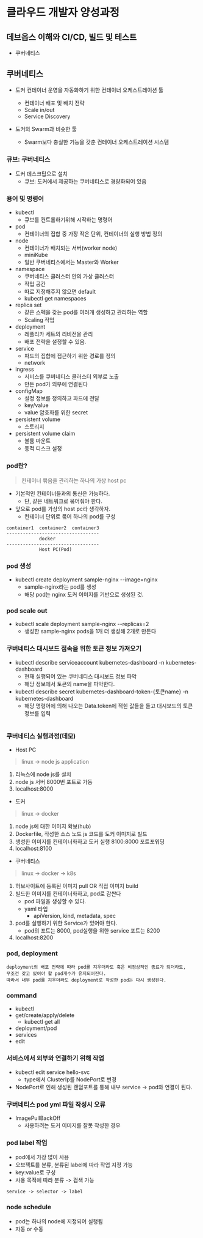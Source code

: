 # 클라우드 개발자 양성과정

## 데브옵스 이해와 CI/CD, 빌드 및 테스트
* 쿠버네티스

## 쿠버네티스
* 도커 컨테이너 운영을 자동화하기 위한 컨테이너 오케스트레이션 툴
    - 컨테이너 배포 및 배치 전략
    - Scale in/out
    - Service Discovery

* 도커의 Swarm과 비슷한 툴
    - Swarm보다 충실한 기능을 갖춘 컨테이너 오케스트레이션 시스템

### 큐브: 쿠버네티스
* 도커 데스크탑으로 설치
    - 큐브: 도커에서 제공하는 쿠버네티스로 경량화되어 있음

### 용어 및 명령어
* kubectl
    - 큐브를 컨트롤하기위해 시작하는 명령어
* pod
    - 컨테이너의 집합 중 가장 작은 단위, 컨테이너의 실행 방법 정의
* node
    - 컨테이너가 배치되는 서버(worker node)
    - miniKube
    - 일반 쿠버네티스에서는 Master와 Worker
* namespace
    - 쿠버네티스 클러스터 안의 가상 클러스터
    - 작업 공간
    - 따로 지정해주지 않으면 default
    - kubectl get namespaces
* replica set
    - 같은 스펙을 갖는 pod를 여러개 생성하고 관리하는 역할
    - Scaling 작업
* deployment
    - 레플리카 세트의 리비전을 관리
    - 배포 전략을 설정할 수 있음.
* service
    - 파드의 집합에 접근하기 위한 경로를 정의
    - network
* ingress
    - 서비스를 쿠버네티스 클러스터 외부로 노출
    - 만든 pod가 외부에 연결된다
* configMap
    - 설정 정보를 정의하고 파드에 전달
    - key/value
    - value 암호화를 위한 secret
* persistent volume
    - 스토리지
* persistent volume claim
    - 볼륨 마운트
    - 동적 디스크 설정


### pod란?
> 컨테이너 묶음을 관리하는 하나의 가상 host pc

* 기본적인 컨테이너들과의 통신은 가능하다.
    - 단, 같은 네트워크로 묶어줘야 한다.
* 앞으로 pod를 가상의 host pc라 생각하자.
    - 컨테이너 단위로 묶어 하나의 pod를 구성
```
container1  container2  container3
----------------------------------
            docker
----------------------------------
            Host PC(Pod)
```

### pod 생성
* kubectl create deployment sample-nginx --image=nginx
    - sample-nginx라는 pod를 생성
    - 해당 pod는 nginx 도커 이미지를 기반으로 생성된 것.

### pod scale out
* kubectl scale deployment sample-nginx --replicas=2
    - 생성한 sample-nginx pods을 1개 더 생성해 2개로 만든다

### 쿠버네티스 대시보드 접속을 위한 토큰 정보 가져오기
* kubectl describe serviceaccount kubernetes-dashboard -n kubernetes-dashboard
    - 현재 실행되어 있는 쿠버네티스 대시보드 정보 파악
    - 해당 정보에서 토큰의 name을 파악한다.
* kubectl describe secret kubernetes-dashboard-token-{토큰name} -n kubernetes-dashboard
    - 해당 명령어에 의해 나오는 Data.token에 적힌 값들을 들고 대시보드의 토큰 정보를 입력
```

```

### 쿠버네티스 실행과정(데모)
* Host PC
> linux -> node js application
1. 리눅스에 node js를 설치
2. node js 서버 8000번 포트로 가동
3. localhost:8000

* 도커
> linux -> docker
1. node js에 대한 이미지 확보(hub)
2. Dockerfile, 작성한 소스 노드 js 코드를 도커 이미지로 빌드
3. 생성한 이미지를 컨테이너화하고 도커 실행 8100:8000 포트포워딩
4. localhost:8100

* 쿠버네티스
> linux -> docker -> k8s
1. 허브사이트에 등록된 이미지 pull OR 직접 이미지 build
2. 빌드한 이미지를 컨테이너화하고, pod로 감싼다
    - pod 파일을 생성할 수 있다.
    - yaml 타입
        - apiVersion, kind, metadata, spec
3. pod를 실행하기 위한 Service가 있어야 한다.
    - pod의 포트는 8000, pod실행을 위한 service 포트는 8200
4. localhost:8200

### pod, deployment
```
deployment의 배포 전략에 따라 pod를 지우더라도 혹은 비정상적인 종료가 되더라도,
무조건 갖고 있어야 할 pod개수가 유지되어진다.
따라서 내부 pod를 지우더라도 deployment로 작성한 pod는 다시 생성된다.
```

### command
* kubectl
* get/create/apply/delete
    - kubectl get all
* deployment/pod
* services
* edit

### 서비스에서 외부와 연결하기 위해 작업
* kubectl edit service hello-svc
    - type에서 ClusterIp를 NodePort로 변경
* NodePort로 인해 생성된 랜덤포트를 통해 내부 service -> pod와 연결이 된다.

### 쿠버네티스 pod yml 파일 작성시 오류
* ImagePullBackOff
    - 사용하려는 도커 이미지를 잘못 작성한 경우

### pod label 작업
* pod에서 가장 많이 사용
* 오브젝트를 분류, 분류된 label에 따라 작업 지정 가능
* key:value로 구성
* 사용 목적에 따라 분류 -> 검색 가능

```
service -> selector -> label
```
### node schedule
* pod는 하나의 node에 지정되어 실행됨
* 자동 or 수동 